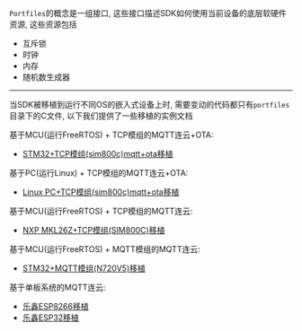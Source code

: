 `Portfiles`的概念是一组接口, 这些接口描述SDK如何使用当前设备的底层软硬件资源, 这些资源包括

+ 互斥锁
+ 时钟
+ 内存
+ 随机数生成器

---
当SDK被移植到运行不同OS的嵌入式设备上时, 需要变动的代码都只有`portfiles`目录下的C文件, 以下我们提供了一些移植的实例文档

基于MCU(运行FreeRTOS) + TCP模组的MQTT连云+OTA:
+ [STM32+TCP模组(sim800c)mqtt+ota移植](https://code.aliyun.com/linksdk/docs/wikis/STM32_Porting_with_MQTT_and_OTA)

基于PC(运行Linux) + TCP模组的MQTT连云+OTA:
+ [Linux PC+TCP模组(sim800c)mqtt+ota移植](https://code.aliyun.com/linksdk/docs/wikis/Ubuntu_porting_with_mqtt_and_ota)

基于MCU(运行FreeRTOS) + TCP模组的MQTT连云:
+ [NXP MKL26Z+TCP模组(SIM800C)移植](http://code.aliyun.com/linksdk/docs/wikis/best-practice/SIM800C_TCP_Porting)

基于MCU(运行FreeRTOS) + MQTT模组的MQTT连云:
+ [STM32+MQTT模组(N720V5)移植](http://code.aliyun.com/linksdk/docs/wikis/best-practice/N720V5_MQTT_Porting)

基于单板系统的MQTT连云:
+ [乐鑫ESP8266移植](http://code.aliyun.com/linksdk/docs/wikis/best-practice/ESP8266_Porting)
+ [乐鑫ESP32移植](http://code.aliyun.com/linksdk/docs/wikis/best-practice/ESP32_Porting)
